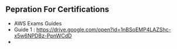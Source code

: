 ## Pepration For Certifications

- AWS Exams Guides
- Guide 1 : https://drive.google.com/open?id=1nBSoEMP4LAZShc-x5w6NPDBz-PpnWCdD
- 
